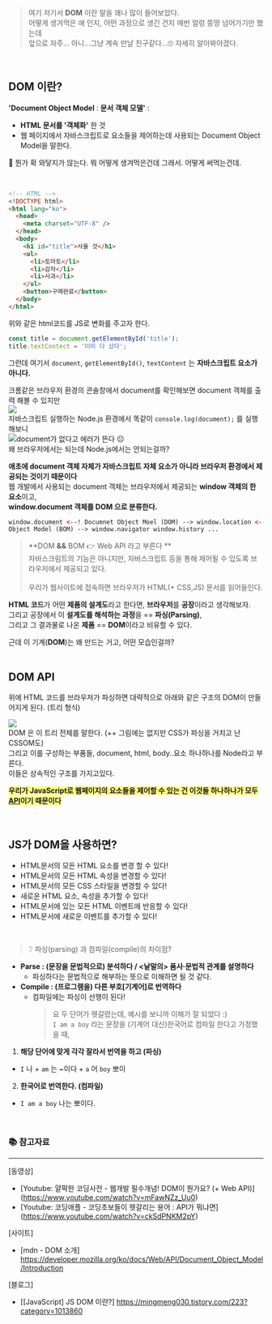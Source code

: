 > 여기 저기서 **DOM** 이란 말을 꽤나 많이 들어보았다. <br>
> 어떻게 생겨먹은 애 인지, 어떤 과정으로 생긴 건지 매번 얼렁 뚱땅 넘어가기만 했는데<br>
> 앞으로 자주... 아니...그냥 계속 만날 친구같다...🙄 자세히 알아봐야겠다.

<br>

## DOM 이란?

**'Document Object Model** : **문서 객체 모델'** :

- **HTML 문서를 '객체화'** 한 것
- 웹 페이지에서 자바스크립트로 요소들을 제어하는데 사용되는 Document Object Model을 말한다.<br>

🤔 뭔가 확 와닿지가 않는다. 뭐 어떻게 생겨먹은건데 그래서. 어떻게 써먹는건데.<br>

<br>

```html
<!-- HTML -->
<!DOCTYPE html>
<html lang="ko">
  <head>
    <meta charset="UTF-8" />
  </head>
  <body>
    <h1 id="title">사올 것</h1>
    <ul>
      <li>토마토</li>
      <li>감자</li>
      <li>사과</li>
    </ul>
    <button>구매완료</button>
  </body>
</html>
```

위와 같은 html코드를 JS로 변화를 주고자 한다.

```javascript
const title = document.getElementById('title');
title.textContect = '이미 다 샀다';
```

그런데 여기서 `document`, `getElementById()`, `textContent` 는 **자바스크립트 요소가 아니다.**<br>

크롬같은 브라우저 환경의 콘솔창에서 document를 확인해보면 document 객체를 출력 해볼 수 있지만<br>
![](https://velog.velcdn.com/images/doopal2/post/66065ec9-d314-42f9-8f18-13f3da5b4bae/image.png)<br>
자바스크립트 실행하는 Node.js 환경에서 똑같이 `console.log(document);` 를 실행해보니<br>
![](https://velog.velcdn.com/images/doopal2/post/e9140d77-3908-4316-975d-0e388d17d3d1/image.png)document가 없다고 에러가 뜬다 😐<br>
왜 브라우저에서는 되는데 Node.js에서는 안되는걸까?<br>

**애초에 document 객체 자체가 자바스크립트 자체 요소가 아니라 브라우저 환경에서 제공되는 것이기 때문이다**<br>
웹 개발에서 사용되는 document 객체는 브라우저에서 제공되는 **window 객체의 한 요소**이고, <br>
**window.document 객체를 DOM 으로 분류한다.**<br>

```html
window.document <--! Documnet Object Moel (DOM) --> window.location <--! Browser
Object Model (BOM) --> window.navigator window.history ...
```

> **DOM **&&** BOM 👉 Web API 라고 부른다 ** <br>
> 자바스크림트의 기능은 아니지만, 자바스크립트 등을 통해 제어될 수 있도록 브라우저에서 제공되고 있다.<br>
> <br>
> 우리가 웹사이트에 접속하면 브라우저가 HTML(+ CSS,JS) 문서를 읽어들인다.<br>

**HTML 코드**가 어떤 **제품의 설계도**라고 한다면, **브라우저**를 **공장**이라고 생각해보자.<br>
그리고 공장에서 이 **설계도를 해석하는 과정**을 == **파싱(Parsing)**,<br>
그리고 그 결과물로 나온 **제품** == **DOM**이라고 비유할 수 있다.<br>

근데 이 기계(**DOM**)는 왜 만드는 거고, 어떤 모습인걸까?<br>
<br>

## DOM API

위에 HTML 코드를 브라우저가 파싱하면 대략적으로 아래와 같은 구조의 DOM이 만들어지게 된다. (트리 형식)<br>

![](https://velog.velcdn.com/images/doopal2/post/671450ba-fb93-4151-b015-0216ddeb880e/image.png)<br>
DOM 은 이 트리 전체를 말한다. (++ 그림에는 없지만 CSS가 파싱을 거치고 난 CSSOM도)<br>
그리고 이를 구성하는 부품들, document, html, body..요소 하나하나를 Node라고 부른다.<br>
이들은 상속적인 구조를 가지고있다.<br>

<span style="background-color:#FFFF81">**우리가 JavaScript로 웹페이지의 요소들을 제어할 수 있는 건 이것들 하나하나가 모두 [API](https://www.youtube.com/watch?v=ckSdPNKM2pY)이기 때문이다** </span>

<br/>

## JS가 DOM을 사용하면?

- HTML문서의 모든 HTML 요소를 변경 할 수 있다!
- HTML문서의 모든 HTML 속성을 변경할 수 있다!
- HTML문서의 모든 CSS 스타일을 변경할 수 있다!
- 새로운 HTML 요소, 속성을 추가할 수 있다!
- HTML문서에 있는 모든 HTML 이벤트에 반응할 수 있다!
- HTML문서에 새로운 이벤트를 추가할 수 있다!

<br/>

> ❔ 파싱(parsing) 과 컴파일(compile)의 차이점?

- **Parse : (문장을 문법적으로) 분석하다 / <낱말의> 품사·문법적 관계를 설명하다**
  - 파싱하다는 문법적으로 해부하는 뜻으로 이해하면 될 것 같다.
- **Compile : (프로그램을) 다른 부호[기계어]로 번역하다**
  - 컴파일에는 파싱이 선행이 된다!
    > 요 두 단어가 헷갈렸는데, 예시를 보니까 이해가 잘 되었다 :)<br>
    > `I am a boy` 라는 문장을 (기계어 대신)한국어로 컴파일 한다고 가정했을 때, <br>

1. **해당 단어에 맞게 각각 잘라서 번역을 하고 (파싱)**

- `I` 나 + `am` 는 ~이다 + `a` 어 `boy` 뽀이

2. **한국어로 번역한다. (컴파일)**

- `I am a boy` 나는 뽀이다.

<br/>

### 📚 참고자료

---

[동영상]

- [Youtube: 얄팍한 코딩사전 - 웹개발 필수개념! DOM이 뭔가요? (+ Web API)] (https://www.youtube.com/watch?v=mFawNZz_Uu0)
- [Youtube: 코딩애플 - 코딩초보들이 헷갈리는 용어 : API가 뭐냐면] (https://www.youtube.com/watch?v=ckSdPNKM2pY)

[사이트]

- [mdn - DOM 소개] https://developer.mozilla.org/ko/docs/Web/API/Document_Object_Model/Introduction

[블로그]

- [[JavaScript] JS DOM 이란?] https://mingmeng030.tistory.com/223?category=1013860
